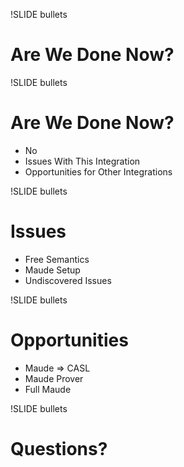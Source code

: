 !SLIDE bullets
# Are We Done Now? #
!SLIDE bullets
# Are We Done Now? #

* No
* Issues With This Integration
* Opportunities for Other Integrations

!SLIDE bullets
# Issues #

* Free Semantics
* Maude Setup
* Undiscovered Issues

!SLIDE bullets
# Opportunities #

* Maude ⇒ CASL
* Maude Prover
* Full Maude

!SLIDE bullets
# Questions? #
